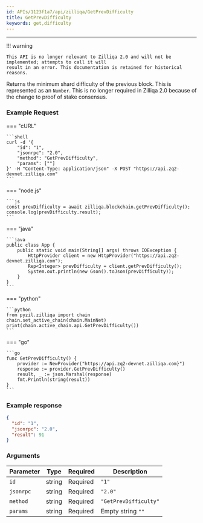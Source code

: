 ```yaml
---
id: APIs/1123f1a7/api/zilliqa/GetPrevDifficulty
title: GetPrevDifficulty
keywords: get,difficulty
---
```


---

!!! warning

    This API is no longer relevant to Zilliqa 2.0 and will not be implemented; attempts to call it will
    result in an error. This documentation is retained for historical reasons.

Returns the minimum shard difficulty of the previous block. This is represented as an `Number`. This is no longer required in Zilliqa 2.0 because of the change to proof of stake consensus.

### Example Request

=== "cURL"

    ```shell
    curl -d '{
        "id": "1",
        "jsonrpc": "2.0",
        "method": "GetPrevDifficulty",
        "params": [""]
    }' -H "Content-Type: application/json" -X POST "https://api.zq2-devnet.zilliqa.com"
    ```

=== "node.js"

    ```js
    const prevDifficulty = await zilliqa.blockchain.getPrevDifficulty();
    console.log(prevDifficulty.result);
    ```

=== "java"

    ```java
    public class App {
        public static void main(String[] args) throws IOException {
            HttpProvider client = new HttpProvider("https://api.zq2-devnet.zilliqa.com");
            Rep<Integer> prevDifficulty = client.getPrevDifficulty();
            System.out.println(new Gson().toJson(prevDifficulty));
        }
    }
    ```

=== "python"

    ```python
    from pyzil.zilliqa import chain
    chain.set_active_chain(chain.MainNet)
    print(chain.active_chain.api.GetPrevDifficulty())
    ```

=== "go"

    ```go
    func GetPrevDifficulty() {
        provider := NewProvider("https://api.zq2-devnet.zilliqa.com}")
        response := provider.GetPrevDifficulty()
        result, _ := json.Marshal(response)
        fmt.Println(string(result))
    }
    ```

### Example response

```json
{
  "id": "1",
  "jsonrpc": "2.0",
  "result": 91
}
```

### Arguments

| Parameter | Type   | Required | Description           |
| --------- | ------ | -------- | --------------------- |
| `id`      | string | Required | `"1"`                 |
| `jsonrpc` | string | Required | `"2.0"`               |
| `method`  | string | Required | `"GetPrevDifficulty"` |
| `params`  | string | Required | Empty string `""`     |
